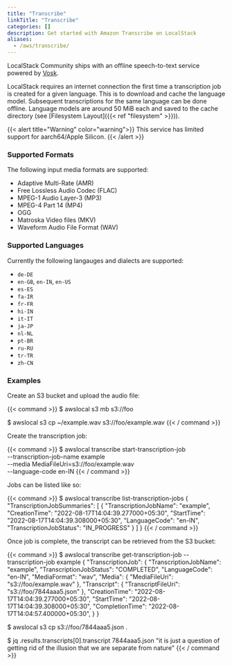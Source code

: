 ```yaml
---
title: "Transcribe"
linkTitle: "Transcribe"
categories: []
description: Get started with Amazon Transcribe on LocalStack
aliases:
  - /aws/transcribe/
---
```


LocalStack Community ships with an offline speech-to-text service powered by [Vosk](https://alphacephei.com/vosk/).

LocalStack requires an internet connection the first time a transcription job is created for a given language.
This is to download and cache the language model.
Subsequent transcriptions for the same language can be done offline.
Language models are around 50 MiB each and saved to the cache directory (see [Filesystem Layout]({{< ref "filesystem" >}})).

{{< alert title="Warning" color="warning">}}
This service has limited support for aarch64/Apple Silicon.
{{< /alert >}}

### Supported Formats

The following input media formats are supported:

- Adaptive Multi-Rate (AMR)
- Free Lossless Audio Codec (FLAC)
- MPEG-1 Audio Layer-3 (MP3)
- MPEG-4 Part 14 (MP4)
- OGG
- Matroska Video files (MKV)
- Waveform Audio File Format (WAV)

### Supported Languages

Currently the following langauges and dialects are supported:
- `de-DE`
- `en-GB`, `en-IN`, `en-US`
- `es-ES`
- `fa-IR`
- `fr-FR`
- `hi-IN`
- `it-IT`
- `ja-JP`
- `nl-NL`
- `pt-BR`
- `ru-RU`
- `tr-TR`
- `zh-CN`

### Examples

Create an S3 bucket and upload the audio file:

{{< command >}}
$ awslocal s3 mb s3://foo

$ awslocal s3 cp ~/example.wav s3://foo/example.wav
{{< / command >}}

Create the transcription job:

{{< command >}}
$ awslocal transcribe start-transcription-job \
    --transcription-job-name example \
    --media MediaFileUri=s3://foo/example.wav \
    --language-code en-IN
{{< / command >}}

Jobs can be listed like so:

{{< command >}}
$ awslocal transcribe list-transcription-jobs
{
    "TranscriptionJobSummaries": [
        {
            "TranscriptionJobName": "example",
            "CreationTime": "2022-08-17T14:04:39.277000+05:30",
            "StartTime": "2022-08-17T14:04:39.308000+05:30",
            "LanguageCode": "en-IN",
            "TranscriptionJobStatus": "IN_PROGRESS"
        }
    ]
}
{{< / command >}}

Once job is complete, the transcript can be retrieved from the S3 bucket:

{{< command >}}
$ awslocal transcribe get-transcription-job --transcription-job example
{
    "TranscriptionJob": {
        "TranscriptionJobName": "example",
        "TranscriptionJobStatus": "COMPLETED",
        "LanguageCode": "en-IN",
        "MediaFormat": "wav",
        "Media": {
            "MediaFileUri": "s3://foo/example.wav"
        },
        "Transcript": {
            "TranscriptFileUri": "s3://foo/7844aaa5.json"
        },
        "CreationTime": "2022-08-17T14:04:39.277000+05:30",
        "StartTime": "2022-08-17T14:04:39.308000+05:30",
        "CompletionTime": "2022-08-17T14:04:57.400000+05:30",
    }
}

$ awslocal s3 cp s3://foo/7844aaa5.json .

$ jq .results.transcripts[0].transcript 7844aaa5.json
"it is just a question of getting rid of the illusion that we are separate from nature"
{{< / command >}}
